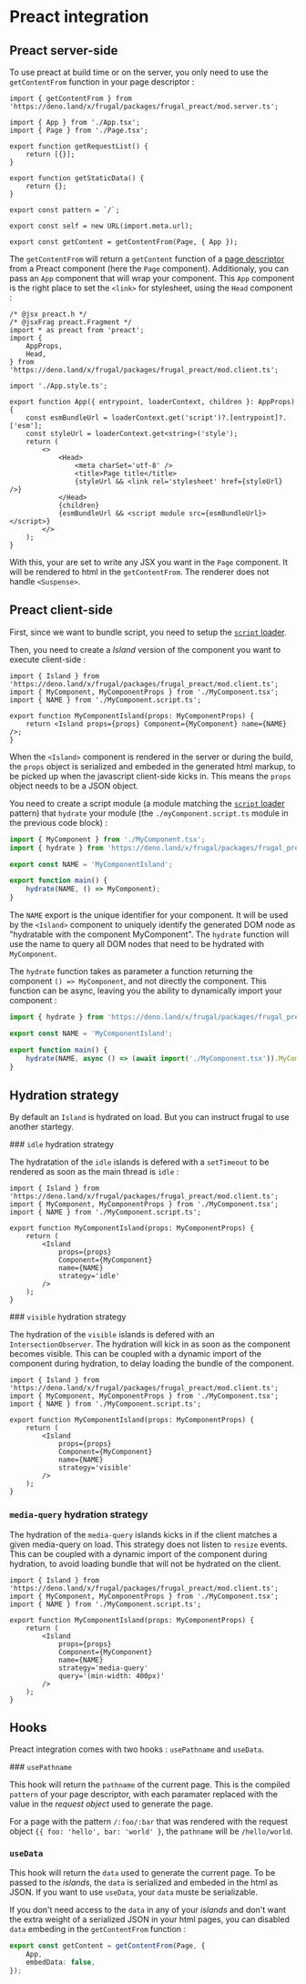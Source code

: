 # Preact integration

## Preact server-side

To use preact at build time or on the server, you only need to use the `getContentFrom` function in your page descriptor :

```tsx
import { getContentFrom } from 'https://deno.land/x/frugal/packages/frugal_preact/mod.server.ts';

import { App } from './App.tsx';
import { Page } from './Page.tsx';

export function getRequestList() {
    return [{}];
}

export function getStaticData() {
    return {};
}

export const pattern = `/`;

export const self = new URL(import.meta.url);

export const getContent = getContentFrom(Page, { App });
```

The `getContentFrom` will return a `getContent` function of a [page descriptor](/docs/concepts/page-descriptor) from a Preact component (here the `Page` component). Additionaly, you can pass an `App` component that will wrap your component. This `App` component is the right place to set the `<link>` for stylesheet, using the `Head` component :

```tsx
/* @jsx preact.h */
/* @jsxFrag preact.Fragment */
import * as preact from 'preact';
import {
    AppProps,
    Head,
} from 'https://deno.land/x/frugal/packages/frugal_preact/mod.client.ts';

import './App.style.ts';

export function App({ entrypoint, loaderContext, children }: AppProps) {
    const esmBundleUrl = loaderContext.get('script')?.[entrypoint]?.['esm'];
    const styleUrl = loaderContext.get<string>('style');
    return (
        <>
            <Head>
                <meta charSet='utf-8' />
                <title>Page title</title>
                {styleUrl && <link rel='stylesheet' href={styleUrl} />}
            </Head>
            {children}
            {esmBundleUrl && <script module src={esmBundleUrl}></script>}
        </>
    );
}
```

With this, your are set to write any JSX you want in the `Page` component. It will be rendered to html in the `getContentFrom`. The renderer does not handle `<Suspense>`.

## Preact client-side

First, since we want to bundle script, you need to setup the [`script` loader](/docs/concepts/loaders/script-loader).

Then, you need to create a _Island_ version of the component you want to execute client-side :

```tsx
import { Island } from 'https://deno.land/x/frugal/packages/frugal_preact/mod.client.ts';
import { MyComponent, MyComponentProps } from './MyComponent.tsx';
import { NAME } from './MyComponent.script.ts';

export function MyComponentIsland(props: MyComponentProps) {
    return <Island props={props} Component={MyComponent} name={NAME} />;
}
```

When the `<Island>` component is rendered in the server or during the build, the `props` object is serialized and embeded in the generated html markup, to be picked up when the javascript client-side kicks in. This means the `props` object needs to be a JSON object.

You need to create a script module (a module matching the [`script` loader](/docs/concepts/loaders/script-loader) pattern) that `hydrate` your module (the `./myComponent.script.ts` module in the previous code block) :

```ts
import { MyComponent } from './MyComponent.tsx';
import { hydrate } from 'https://deno.land/x/frugal/packages/frugal_preact/mod.client.ts';

export const NAME = 'MyComponentIsland';

export function main() {
    hydrate(NAME, () => MyComponent);
}
```

The `NAME` export is the unique identifier for your component. It will be used by the `<Island>` component to uniquely identify the generated DOM node as "hydratable with the component MyComponent". The `hydrate` function will use the name to query all DOM nodes that need to be hydrated with `MyComponent`.

The `hydrate` function takes as parameter a function returning the component `() => MyComponent`, and not directly the component. This function can be async, leaving you the ability to dynamically import your component :

```ts
import { hydrate } from 'https://deno.land/x/frugal/packages/frugal_preact/mod.client.ts';

export const NAME = 'MyComponentIsland';

export function main() {
    hydrate(NAME, async () => (await import('./MyComponent.tsx')).MyComponent);
}
```

## Hydration strategy

By default an `Island` is hydrated on load. But you can instruct frugal to use another startegy.

### `idle` hydration strategy

The hydratation of the `idle` islands is defered with a `setTimeout` to be rendered as soon as the main thread is `idle` :

```tsx
import { Island } from 'https://deno.land/x/frugal/packages/frugal_preact/mod.client.ts';
import { MyComponent, MyComponentProps } from './MyComponent.tsx';
import { NAME } from './MyComponent.script.ts';

export function MyComponentIsland(props: MyComponentProps) {
    return (
        <Island
            props={props}
            Component={MyComponent}
            name={NAME}
            strategy='idle'
        />
    );
}
```

### `visible` hydration strategy

The hydration of the `visible` islands is defered with an `IntersectionObserver`. The hydration will kick in as soon as the component becomes visible. This can be coupled with a dynamic import of the component during hydration, to delay loading the bundle of the component.

```tsx
import { Island } from 'https://deno.land/x/frugal/packages/frugal_preact/mod.client.ts';
import { MyComponent, MyComponentProps } from './MyComponent.tsx';
import { NAME } from './MyComponent.script.ts';

export function MyComponentIsland(props: MyComponentProps) {
    return (
        <Island
            props={props}
            Component={MyComponent}
            name={NAME}
            strategy='visible'
        />
    );
}
```

### `media-query` hydration strategy

The hydration of the `media-query` islands kicks in if the client matches a given media-query on load. This strategy does not listen to `resize` events. This can be coupled with a dynamic import of the component during hydration, to avoid loading bundle that will not be hydrated on the client.

```tsx
import { Island } from 'https://deno.land/x/frugal/packages/frugal_preact/mod.client.ts';
import { MyComponent, MyComponentProps } from './MyComponent.tsx';
import { NAME } from './MyComponent.script.ts';

export function MyComponentIsland(props: MyComponentProps) {
    return (
        <Island
            props={props}
            Component={MyComponent}
            name={NAME}
            strategy='media-query'
            query='(min-width: 400px)'
        />
    );
}
```

## Hooks

Preact integration comes with two hooks : `usePathname` and `useData`.

### `usePathname`

This hook will return the `pathname` of the current page. This is the compiled `pattern` of your page descriptor, with each paramater replaced with the value in the _request object_ used to generate the page.

For a page with the pattern `/:foo/:bar` that was rendered with the request object `{{ foo: 'hello', bar: 'world' }`, the `pathname` will be `/hello/world`.

### `useData`

This hook will return the `data` used to generate the current page. To be passed to the _islands_, the `data` is serialized and embeded in the html as JSON. If you want to use `useData`, your `data` muste be serializable.

If you don't need access to the `data` in any of your _islands_ and don't want the extra weight of a serialized JSON in your html pages, you can disabled `data` embeding in the `getContentFrom` function :

```ts
export const getContent = getContentFrom(Page, {
    App,
    embedData: false,
});
```
